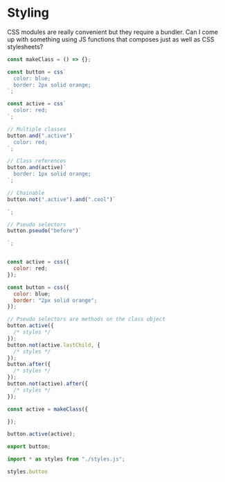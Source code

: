 # Styling

CSS modules are really convenient but they require a bundler. Can I come up with something using JS functions that composes just as well as CSS stylesheets?

```js
const makeClass = () => {};

const button = css`
  color: blue;
  border: 2px solid orange;
`;

const active = css`
  color: red;
`;

// Multiple classes
button.and(".active")`
  color: red;
`;

// Class references
button.and(active)`
  border: 1px solid orange;
`;

// Chainable
button.not(".active").and(".cool")`

`;

// Pseudo selectors
button.pseudo("before")`

`;


const active = css({
  color: red;
});

const button = css({
  color: blue;
  border: "2px solid orange";
});

// Pseudo selectors are methods on the class object
button.active({
  /* styles */
});
button.not(active.lastChild, {
  /* styles */
});
button.after({
  /* styles */
});
button.not(active).after({
  /* styles */
});

const active = makeClass({

});

button.active(active);

export button;

import * as styles from "./styles.js";

styles.button
```

